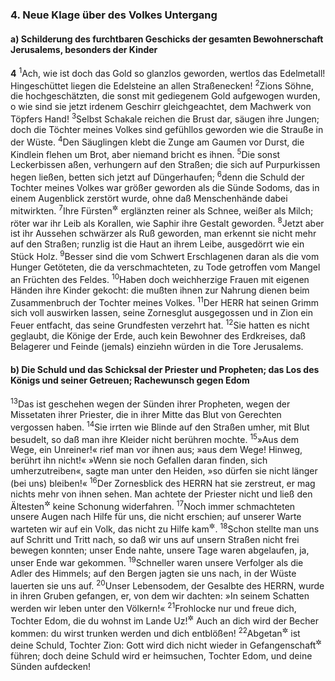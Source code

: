 ### 4. Neue Klage über des Volkes Untergang

#### a) Schilderung des furchtbaren Geschicks der gesamten Bewohnerschaft Jerusalems, besonders der Kinder

__4__
<sup>1</sup>Ach, wie ist doch das Gold so glanzlos geworden, wertlos das Edelmetall! Hingeschüttet liegen die Edelsteine an allen Straßenecken!
<sup>2</sup>Zions Söhne, die hochgeschätzten, die sonst mit gediegenem Gold aufgewogen wurden, o wie sind sie jetzt irdenem Geschirr gleichgeachtet, dem Machwerk von Töpfers Hand!
<sup>3</sup>Selbst Schakale reichen die Brust dar, säugen ihre Jungen; doch die Töchter meines Volkes sind gefühllos geworden wie die Strauße in der Wüste.
<sup>4</sup>Den Säuglingen klebt die Zunge am Gaumen vor Durst, die Kindlein flehen um Brot, aber niemand bricht es ihnen.
<sup>5</sup>Die sonst Leckerbissen aßen, verhungern auf den Straßen; die sich auf Purpurkissen hegen ließen, betten sich jetzt auf Düngerhaufen;
<sup>6</sup>denn die Schuld der Tochter meines Volkes war größer geworden als die Sünde Sodoms, das in einem Augenblick zerstört wurde, ohne daß Menschenhände dabei mitwirkten.
<sup>7</sup>Ihre Fürsten<sup title="oder: Edlen">&#x2732;</sup> erglänzten reiner als Schnee, weißer als Milch; röter war ihr Leib als Korallen, wie Saphir ihre Gestalt geworden.
<sup>8</sup>Jetzt aber ist ihr Aussehen schwärzer als Ruß geworden, man erkennt sie nicht mehr auf den Straßen; runzlig ist die Haut an ihrem Leibe, ausgedörrt wie ein Stück Holz.
<sup>9</sup>Besser sind die vom Schwert Erschlagenen daran als die vom Hunger Getöteten, die da verschmachteten, zu Tode getroffen vom Mangel an Früchten des Feldes.
<sup>10</sup>Haben doch weichherzige Frauen mit eigenen Händen ihre Kinder gekocht: die mußten ihnen zur Nahrung dienen beim Zusammenbruch der Tochter meines Volkes.
<sup>11</sup>Der HERR hat seinen Grimm sich voll auswirken lassen, seine Zornesglut ausgegossen und in Zion ein Feuer entfacht, das seine Grundfesten verzehrt hat.
<sup>12</sup>Sie hatten es nicht geglaubt, die Könige der Erde, auch kein Bewohner des Erdkreises, daß Belagerer und Feinde (jemals) einziehn würden in die Tore Jerusalems.

#### b) Die Schuld und das Schicksal der Priester und Propheten; das Los des Königs und seiner Getreuen; Rachewunsch gegen Edom

<sup>13</sup>Das ist geschehen wegen der Sünden ihrer Propheten, wegen der Missetaten ihrer Priester, die in ihrer Mitte das Blut von Gerechten vergossen haben.
<sup>14</sup>Sie irrten wie Blinde auf den Straßen umher, mit Blut besudelt, so daß man ihre Kleider nicht berühren mochte.
<sup>15</sup>»Aus dem Wege, ein Unreiner!« rief man vor ihnen aus; »aus dem Wege! Hinweg, berührt ihn nicht!« »Wenn sie noch Gefallen daran finden, sich umherzutreiben«, sagte man unter den Heiden, »so dürfen sie nicht länger (bei uns) bleiben!«
<sup>16</sup>Der Zornesblick des HERRN hat sie zerstreut, er mag nichts mehr von ihnen sehen. Man achtete der Priester nicht und ließ den Ältesten<sup title="oder: Greisen oder: Propheten">&#x2732;</sup> keine Schonung widerfahren.
<sup>17</sup>Noch immer schmachteten unsere Augen nach Hilfe für uns, die nicht erschien; auf unserer Warte warteten wir auf ein Volk, das nicht zu Hilfe kam<sup title="oder: kommt">&#x2732;</sup>.
<sup>18</sup>Schon stellte man uns auf Schritt und Tritt nach, so daß wir uns auf unsern Straßen nicht frei bewegen konnten; unser Ende nahte, unsere Tage waren abgelaufen, ja, unser Ende war gekommen.
<sup>19</sup>Schneller waren unsere Verfolger als die Adler des Himmels; auf den Bergen jagten sie uns nach, in der Wüste lauerten sie uns auf.
<sup>20</sup>Unser Lebensodem, der Gesalbte des HERRN, wurde in ihren Gruben gefangen, er, von dem wir dachten: »In seinem Schatten werden wir leben unter den Völkern!«
<sup>21</sup>Frohlocke nur und freue dich, Tochter Edom, die du wohnst im Lande Uz!<sup title="vgl. Hiob 1,1">&#x2732;</sup> Auch an dich wird der Becher kommen: du wirst trunken werden und dich entblößen!
<sup>22</sup>Abgetan<sup title="oder: getilgt">&#x2732;</sup> ist deine Schuld, Tochter Zion: Gott wird dich nicht wieder in Gefangenschaft<sup title="oder: Verbannung">&#x2732;</sup> führen; doch deine Schuld wird er heimsuchen, Tochter Edom, und deine Sünden aufdecken!
